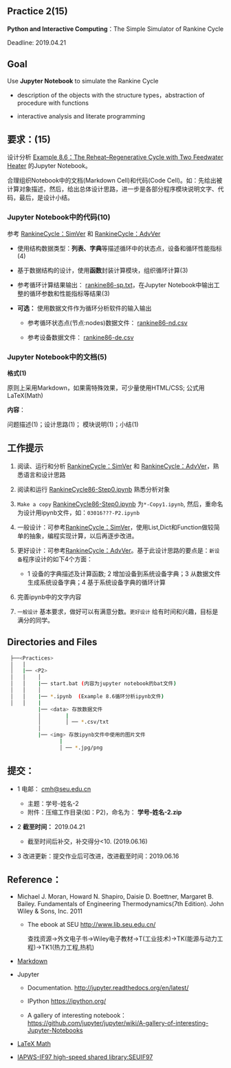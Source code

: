 ## Practice 2(15)

**Python and Interactive Computing**：The Simple Simulator of Rankine Cycle 

Deadline: 2019.04.21

## Goal

Use **Jupyter Notebook** to simulate the Rankine Cycle 

* description of the objects with the structure types，abstraction of procedure with functions 

* interactive analysis and literate programming

## 要求：(15)

设计分析 [Example 8.6：The Reheat–Regenerative Cycle with Two Feedwater Heater](./rankine86.md) 的Jupyter Notebook。

合理组织Notebook中的文档(Markdown Cell)和代码(Code Cell)。如：先给出被计算对象描述，然后，给出总体设计思路，进一步是各部分程序模块说明文字、代码，最后，是设计小结。
    
### Jupyter Notebook中的代码(10)

参考 [RankineCycle：SimVer](https://nbviewer.jupyter.org/github/PySEE/home/blob/S2019/notebook/Unit2-2-PyThermo-RankineCycle-SimVer.ipynb) 和 [RankineCycle：AdvVer](https://nbviewer.jupyter.org/github/PySEE/home/blob/S2019/notebook/Unit2-3-PyThermo-RankineCycle-AdvVer.ipynb)  

* 使用结构数据类型：**列表、字典**等描述循环中的状态点，设备和循环性能指标(4)

* 基于数据结构的设计，使用**函数**封装计算模块，组织循环计算(3)

* 参考循环计算结果输出： [rankine86-sp.txt](./data/rankine86-sp.txt)，在Jupyter Notebook中输出工整的循环参数和性能指标等结果(3)

* **可选：** 使用数据文件作为循环分析软件的输入输出

   * 参考循环状态点(节点:nodes)数据文件： [rankine86-nd.csv](./data/rankine86-nd.csv) 

   * 参考设备数据文件： [rankine86-de.csv](./data/rankine86-de.csv) 

### Jupyter Notebook中的文档(5)   
    
 **格式(1)**
 
原则上采用Markdown，如果需特殊效果，可少量使用HTML/CSS; 公式用LaTeX(Math)

**内容**： 

问题描述(1)；设计思路(1)； 模块说明(1)；小结(1) 

## 工作提示

1. 阅读、运行和分析 [RankineCycle：SimVer](https://nbviewer.jupyter.org/github/PySEE/home/blob/S2019/notebook/Unit2-2-PyThermo-RankineCycle-SimVer.ipynb) 和 [RankineCycle：AdvVer](https://nbviewer.jupyter.org/github/PySEE/home/blob/S2019/notebook/Unit2-3-PyThermo-RankineCycle-AdvVer.ipynb)，熟悉语言和设计思路

2. 阅读和运行 [RankineCycle86-Step0.ipynb](./RankineCycle86-Step0.ipynb) 熟悉分析对象

3. `Make a copy` [RankineCycle86-Step0.ipynb](./RankineCycle86-Step0.ipynb) 为`*-Copy1.ipynb`, 然后，重命名为设计用ipynb文件，如：`03016???-P2.ipynb`

4. 一般设计：可参考[RankineCycle：SimVer](https://nbviewer.jupyter.org/github/PySEE/home/blob/S2019/notebook/Unit2-2-PyThermo-RankineCycle-SimVer.ipynb)，使用List,Dict和Function做较简单的抽象，编程实现计算，以后再逐步改进。

5. 更好设计：可参考[RankineCycle：AdvVer](https://nbviewer.jupyter.org/github/PySEE/home/blob/S2019/notebook/Unit2-3-PyThermo-RankineCycle-AdvVer.ipynb)。基于此设计思路的要点是：`新设备`程序设计的如下4个方面：

   * 1 设备的字典描述及计算函数; 2 增加设备到系统设备字典；3 从数据文件生成系统设备字典；4 基于系统设备字典的循环计算

6. 完善ipynb中的文字内容

7. `一般设计` 基本要求，做好可以有满意分数。`更好设计` 给有时间和兴趣，目标是满分的同学。


## Directories and Files

```bash
 ├──<Practices>
 │   │ 
 │   |── <P2>
 │   │    │ 
 │   │    |── start.bat (内容为jupyter notebook的bat文件)
 │   │    │ 
 │   │    |── *.ipynb  (Example 8.6循环分析ipynb文件)
 │   │    |
          |── <data> 存放数据文件
          │        |
          │        │ ── *.csv/txt
          │    
          |── <img> 存放ipynb文件中使用的图片文件
                 |
                 │ ── *.jpg/png
``` 

## 提交：

* 1 电邮： cmh@seu.edu.cn
   
  * 主题：学号-姓名-2
  * 附件：压缩工作目录(如：P2)，命名为： **学号-姓名-2.zip**

* 2 **截至时间：** 2019.04.21
  
  * 截至时间后补交，补交得分<10. (2019.06.16)

* 3 改进更新：提交作业后可改进，改进截至时间：2019.06.16

## Reference：

* Michael J. Moran, Howard N. Shapiro, Daisie D. Boettner, Margaret B. Bailey. Fundamentals of Engineering Thermodynamics(7th Edition). John Wiley & Sons, Inc. 2011
   
   * The ebook at SEU http://www.lib.seu.edu.cn/

     查找资源->外文电子书->Wiley电子教材->T(工业技术)->TK(能源与动力工程)->TK1(热力工程,热机)

* [Markdown](https://github.com/PySEE/home/blob/S2019/guide/Introduction2Markdown(Chinese).md)

* Jupyter 

    * Documentation. http://jupyter.readthedocs.org/en/latest/
    
    * IPython https://ipython.org/
    
    * A gallery of interesting notebook：https://github.com/jupyter/jupyter/wiki/A-gallery-of-interesting-Jupyter-Notebooks

* [LaTeX Math](https://nbviewer.jupyter.org/github/PySEE/home/blob/S2019/notebook/Unit2-3-PyThermo-LaTeX-Math.ipynb)

* [IAPWS-IF97 high-speed shared library:SEUIF97](https://github.com/PySEE/SEUIF97)



  

